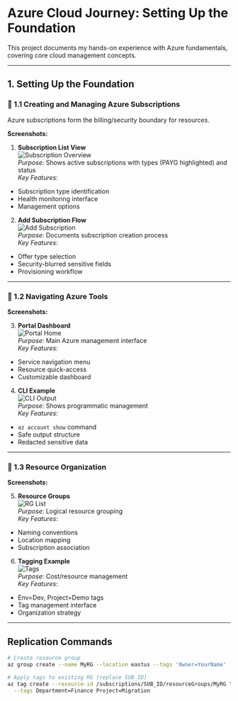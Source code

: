 # Azure Cloud Journey: Setting Up the Foundation

This project documents my hands-on experience with Azure fundamentals, covering core cloud management concepts.

---

## 1. Setting Up the Foundation

### 📌 1.1 Creating and Managing Azure Subscriptions
Azure subscriptions form the billing/security boundary for resources.

**Screenshots:**

1. **Subscription List View**  
![Subscription Overview](https://github.com/user-attachments/assets/a416f77a-3976-4807-a3de-94423f3c56e3)  
*Purpose*: Shows active subscriptions with types (PAYG highlighted) and status  
*Key Features*:  
- Subscription type identification  
- Health monitoring interface  
- Management options  

2. **Add Subscription Flow**  
![Add Subscription](https://github.com/user-attachments/assets/e9e77fb4-0e86-466f-9492-88b0345b5807)  
*Purpose*: Documents subscription creation process  
*Key Features*:  
- Offer type selection  
- Security-blurred sensitive fields  
- Provisioning workflow  

---

### 📌 1.2 Navigating Azure Tools

**Screenshots:**

3. **Portal Dashboard**  
![Portal Home](https://github.com/user-attachments/assets/23c2a4ab-de33-4585-ba97-8ec4f862b437)  
*Purpose*: Main Azure management interface  
*Key Features*:  
- Service navigation menu  
- Resource quick-access  
- Customizable dashboard  

4. **CLI Example**  
![CLI Output](https://github.com/user-attachments/assets/3aeca79e-dadd-4417-a5b5-dff551a3ad71)  
*Purpose*: Shows programmatic management  
*Key Features*:  
- `az account show` command  
- Safe output structure  
- Redacted sensitive data  

---

### 📌 1.3 Resource Organization

**Screenshots:**

5. **Resource Groups**  
![RG List](https://github.com/user-attachments/assets/d1fcf697-3f3f-4d37-adad-caf53644d5f5)  
*Purpose*: Logical resource grouping  
*Key Features*:  
- Naming conventions  
- Location mapping  
- Subscription association  

6. **Tagging Example**  
![Tags](https://github.com/user-attachments/assets/71a6adde-7f3d-4f5e-b160-104ae8f6bdfa)  
*Purpose*: Cost/resource management  
*Key Features*:  
- Env=Dev, Project=Demo tags  
- Tag management interface  
- Organization strategy  

---

## Replication Commands
```bash
# Create resource group
az group create --name MyRG --location eastus --tags 'Owner=YourName' 'Env=Demo'

# Apply tags to existing RG (replace SUB_ID)
az tag create --resource-id /subscriptions/SUB_ID/resourceGroups/MyRG \
  --tags Department=Finance Project=Migration
